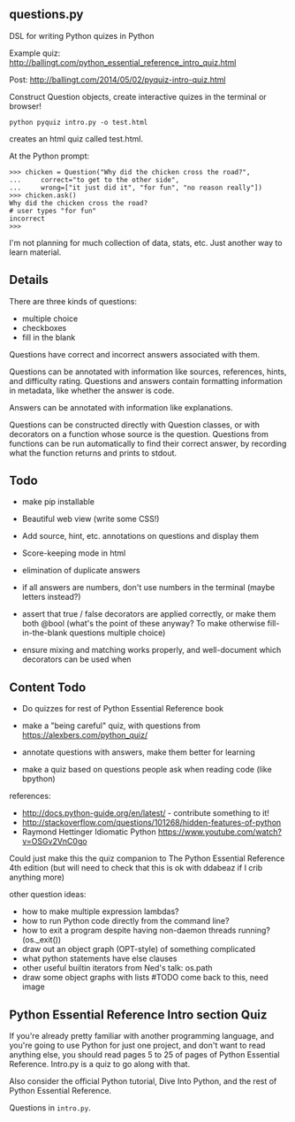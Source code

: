 questions.py
-----------

DSL for writing Python quizes in Python

Example quiz: http://ballingt.com/python_essential_reference_intro_quiz.html

Post: http://ballingt.com/2014/05/02/pyquiz-intro-quiz.html

Construct Question objects, create interactive quizes in the terminal or browser!

`python pyquiz intro.py -o test.html`

creates an html quiz called test.html.

At the Python prompt:

    >>> chicken = Question("Why did the chicken cross the road?",
    ...     correct="to get to the other side",
    ...     wrong=["it just did it", "for fun", "no reason really"])
    >>> chicken.ask()
    Why did the chicken cross the road?
    # user types "for fun"
    incorrect
    >>> 


I'm not planning for much collection of data, stats, etc. Just another way to learn material.

Details
-------

There are three kinds of questions:

 * multiple choice
 * checkboxes
 * fill in the blank

Questions have correct and incorrect answers associated with them.

Questions can be annotated with information like sources, references,
hints, and difficulty rating. Questions and answers contain formatting
information in metadata, like whether the answer is code.

Answers can be annotated with information like explanations.

Questions can be constructed directly with Question classes, or 
with decorators on a function whose source is the question.
Questions from functions can be run automatically to find their
correct answer, by recording what the function returns and prints
to stdout.

Todo
----

* make pip installable

* Beautiful web view (write some CSS!)

* Add source, hint, etc. annotations on questions and display them

* Score-keeping mode in html

* elimination of duplicate answers

* if all answers are numbers, don't use numbers in the terminal (maybe letters instead?)

* assert that true / false decorators are applied correctly, or make them both @bool
  (what's the point of these anyway? To make otherwise fill-in-the-blank questions multiple choice)

* ensure mixing and matching works properly, and well-document which decorators can be used when

Content Todo
------------

* Do quizzes for rest of Python Essential Reference book

* make a "being careful" quiz, with questions from https://alexbers.com/python_quiz/

* annotate questions with answers, make them better for learning

* make a quiz based on questions people ask when reading code (like bpython)

references:

* http://docs.python-guide.org/en/latest/ - contribute something to it!
* http://stackoverflow.com/questions/101268/hidden-features-of-python
* Raymond Hettinger Idiomatic Python https://www.youtube.com/watch?v=OSGv2VnC0go

Could just make this the quiz companion to 
The Python Essential Reference 4th edition
(but will need to check that this is ok with ddabeaz if I crib anything more)

other question ideas:

* how to make multiple expression lambdas?
* how to run Python code directly from the command line?
* how to exit a program despite having non-daemon threads running? (os._exit())
* draw out an object graph (OPT-style) of something complicated
* what python statements have else clauses
* other useful builtin iterators from Ned's talk: os.path
* draw some object graphs with lists #TODO come back to this, need image

Python Essential Reference Intro section Quiz
---------------------------------------------

If you're already pretty familiar with another programming language, and
you're going to use Python for just one project, and don't want to read
anything else, you should read pages 5 to 25 of
pages of Python Essential Reference. Intro.py is a quiz to go along with that.

Also consider the official Python tutorial, Dive Into Python, and the rest of
Python Essential Reference.

Questions in `intro.py`.

